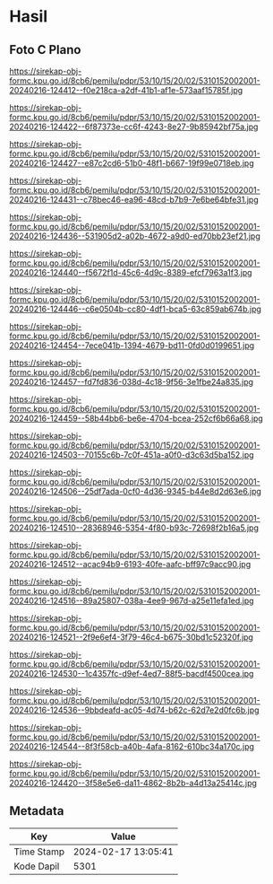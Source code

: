 # Hasil

## Foto C Plano

https://sirekap-obj-formc.kpu.go.id/8cb6/pemilu/pdpr/53/10/15/20/02/5310152002001-20240216-124412--f0e218ca-a2df-41b1-af1e-573aaf15785f.jpg

https://sirekap-obj-formc.kpu.go.id/8cb6/pemilu/pdpr/53/10/15/20/02/5310152002001-20240216-124422--6f87373e-cc6f-4243-8e27-9b85942bf75a.jpg

https://sirekap-obj-formc.kpu.go.id/8cb6/pemilu/pdpr/53/10/15/20/02/5310152002001-20240216-124427--e87c2cd6-51b0-48f1-b667-19f99e0718eb.jpg

https://sirekap-obj-formc.kpu.go.id/8cb6/pemilu/pdpr/53/10/15/20/02/5310152002001-20240216-124431--c78bec46-ea96-48cd-b7b9-7e6be64bfe31.jpg

https://sirekap-obj-formc.kpu.go.id/8cb6/pemilu/pdpr/53/10/15/20/02/5310152002001-20240216-124436--531905d2-a02b-4672-a9d0-ed70bb23ef21.jpg

https://sirekap-obj-formc.kpu.go.id/8cb6/pemilu/pdpr/53/10/15/20/02/5310152002001-20240216-124440--f5672f1d-45c6-4d9c-8389-efcf7963a1f3.jpg

https://sirekap-obj-formc.kpu.go.id/8cb6/pemilu/pdpr/53/10/15/20/02/5310152002001-20240216-124446--c6e0504b-cc80-4df1-bca5-63c859ab674b.jpg

https://sirekap-obj-formc.kpu.go.id/8cb6/pemilu/pdpr/53/10/15/20/02/5310152002001-20240216-124454--7ece041b-1394-4679-bd11-0fd0d0199651.jpg

https://sirekap-obj-formc.kpu.go.id/8cb6/pemilu/pdpr/53/10/15/20/02/5310152002001-20240216-124457--fd7fd836-038d-4c18-9f56-3e1fbe24a835.jpg

https://sirekap-obj-formc.kpu.go.id/8cb6/pemilu/pdpr/53/10/15/20/02/5310152002001-20240216-124459--58b44bb6-be6e-4704-bcea-252cf6b66a68.jpg

https://sirekap-obj-formc.kpu.go.id/8cb6/pemilu/pdpr/53/10/15/20/02/5310152002001-20240216-124503--70155c6b-7c0f-451a-a0f0-d3c63d5ba152.jpg

https://sirekap-obj-formc.kpu.go.id/8cb6/pemilu/pdpr/53/10/15/20/02/5310152002001-20240216-124506--25df7ada-0cf0-4d36-9345-b44e8d2d63e6.jpg

https://sirekap-obj-formc.kpu.go.id/8cb6/pemilu/pdpr/53/10/15/20/02/5310152002001-20240216-124510--28368946-5354-4f80-b93c-72698f2b16a5.jpg

https://sirekap-obj-formc.kpu.go.id/8cb6/pemilu/pdpr/53/10/15/20/02/5310152002001-20240216-124512--acac94b9-6193-40fe-aafc-bff97c9acc90.jpg

https://sirekap-obj-formc.kpu.go.id/8cb6/pemilu/pdpr/53/10/15/20/02/5310152002001-20240216-124516--89a25807-038a-4ee9-967d-a25e11efa1ed.jpg

https://sirekap-obj-formc.kpu.go.id/8cb6/pemilu/pdpr/53/10/15/20/02/5310152002001-20240216-124521--2f9e6ef4-3f79-46c4-b675-30bd1c52320f.jpg

https://sirekap-obj-formc.kpu.go.id/8cb6/pemilu/pdpr/53/10/15/20/02/5310152002001-20240216-124530--1c4357fc-d9ef-4ed7-88f5-bacdf4500cea.jpg

https://sirekap-obj-formc.kpu.go.id/8cb6/pemilu/pdpr/53/10/15/20/02/5310152002001-20240216-124536--9bbdeafd-ac05-4d74-b62c-62d7e2d0fc6b.jpg

https://sirekap-obj-formc.kpu.go.id/8cb6/pemilu/pdpr/53/10/15/20/02/5310152002001-20240216-124544--8f3f58cb-a40b-4afa-8162-610bc34a170c.jpg

https://sirekap-obj-formc.kpu.go.id/8cb6/pemilu/pdpr/53/10/15/20/02/5310152002001-20240216-124420--3f58e5e6-da11-4862-8b2b-a4d13a25414c.jpg


## Metadata

| Key        | Value               |
| ---------- | ------------------- |
| Time Stamp | 2024-02-17 13:05:41 |
| Kode Dapil | 5301                |



